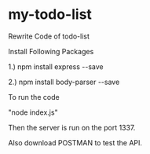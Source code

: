 # my-todo-list
Rewrite Code of todo-list 

Install Following Packages

1.) npm install express --save

2.) npm install body-parser --save

To run the code 

 "node index.js"

Then the server is run on the port 1337.

Also download POSTMAN to test the API.
